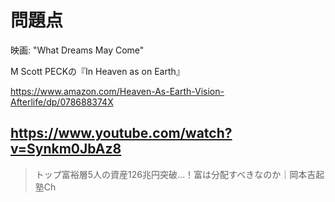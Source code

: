 # 問題点

映画: "What Dreams May Come"

M Scott PECKの『In Heaven as on Earth』

https://www.amazon.com/Heaven-As-Earth-Vision-Afterlife/dp/078688374X

## https://www.youtube.com/watch?v=Synkm0JbAz8

> トップ富裕層5人の資産126兆円突破…！富は分配すべきなのか｜岡本吉起塾Ch 
